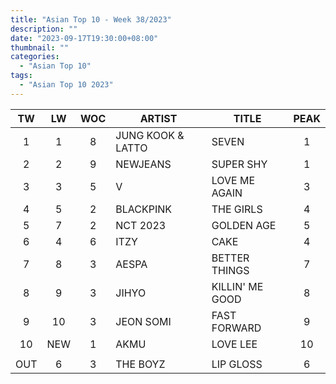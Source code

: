 ```yaml
---
title: "Asian Top 10 - Week 38/2023"
description: ""
date: "2023-09-17T19:30:00+08:00"
thumbnail: ""
categories:
  - "Asian Top 10"
tags:
  - "Asian Top 10 2023"
---
```

<!--more-->
|TW|LW|WOC|ARTIST|TITLE|PEAK|
|:---:|:---:|:---:|---|---|:---:|
|1|1|8|JUNG KOOK & LATTO|SEVEN|1|
|2|2|9|NEWJEANS|SUPER SHY|1|
|3|3|5|V|LOVE ME AGAIN|3|
|4|5|2|BLACKPINK|THE GIRLS|4|
|5|7|2|NCT 2023|GOLDEN AGE|5|
|6|4|6|ITZY|CAKE|4|
|7|8|3|AESPA|BETTER THINGS|7|
|8|9|3|JIHYO|KILLIN' ME GOOD|8|
|9|10|3|JEON SOMI|FAST FORWARD|9|
|10|NEW|1|AKMU|LOVE LEE|10|
| | | | | | |
|OUT|6|3|THE BOYZ|LIP GLOSS|6|
